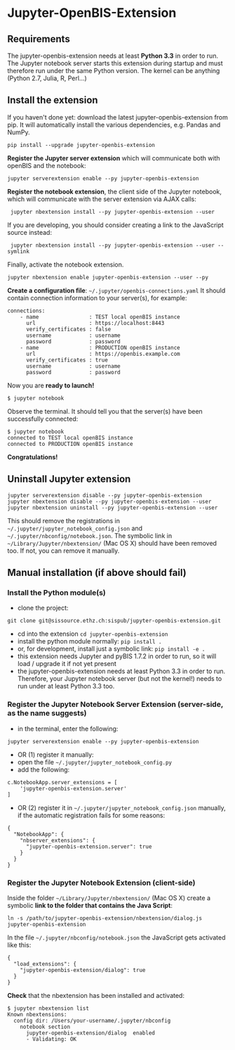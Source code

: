 # Jupyter-OpenBIS-Extension

## Requirements

The jupyter-openbis-extension needs at least **Python 3.3** in order to run. The Jupyter notebook server starts this extension during startup and must therefore run under the same Python version. The kernel can be anything (Python 2.7, Julia, R, Perl...)

## Install the extension

If you haven't done yet: download the latest jupyter-openbis-extension from pip. It will automatically install the various dependencies, e.g. Pandas and NumPy.

```
pip install --upgrade jupyter-openbis-extension
```

**Register the Jupyter server extension** which will communicate both with openBIS and the notebook:

```
jupyter serverextension enable --py jupyter-openbis-extension
```

**Register the notebook extension**, the client side of the Jupyter notebook, which will communicate with the server extension via AJAX calls:

```
 jupyter nbextension install --py jupyter-openbis-extension --user
```
If you are developing, you should consider creating a link to the JavaScript source instead:

```
 jupyter nbextension install --py jupyter-openbis-extension --user --symlink
```

Finally, activate the notebook extension.

```
jupyter nbextension enable jupyter-openbis-extension --user --py
``` 

**Create a configuration file**: `~/.jupyter/openbis-connections.yaml` It should contain connection information to your server(s), for example:

```
connections:
    - name                : TEST local openBIS instance
      url                 : https://localhost:8443
      verify_certificates : false
      username            : username
      password            : password
    - name                : PRODUCTION openBIS instance
      url                 : https://openbis.example.com
      verify_certificates : true
      username            : username
      password            : password
```

Now you are **ready to launch!**

```
$ jupyter notebook
```
Observe the terminal. It should tell you that the server(s) have been successfully connected: 

```
$ jupyter notebook
connected to TEST local openBIS instance
connected to PRODUCTION openBIS instance
```
**Congratulations!** 

## Uninstall Jupyter extension

```
jupyter serverextension disable --py jupyter-openbis-extension
jupyter nbextension disable --py jupyter-openbis-extension --user
jupyter nbextension uninstall --py jupyter-openbis-extension --user
```
This should remove the registrations in `~/.jupyter/jupyter_notebook_config.json` and `~/.jupyter/nbconfig/notebook.json`. The symbolic link in `~/Library/Jupyter/nbextension/` (Mac OS X) should have been removed too. If not, you can remove it manually.
 


## Manual installation (if above should fail)

### Install the Python module(s)
- clone the project: 
```
git clone git@sissource.ethz.ch:sispub/jupyter-openbis-extension.git
```
- cd into the extension `cd jupyter-openbis-extension`
- install the python module normally: `pip install .`
- or, for development, install just a symbolic link: `pip install -e .`
- this extension needs Jupyter and pyBIS 1.7.2 in order to run, so it will load / upgrade it if not yet present
- the jupyter-openbis-extension needs at least Python 3.3 in order to run. Therefore, your Jupyter notebook server (but not the kernel!) needs to run under at least Python 3.3 too.

### Register the Jupyter Notebook Server Extension (server-side, as the name suggests)
- in the terminal, enter the following:

``
jupyter serverextension enable --py jupyter-openbis-extension
``

- OR (1) register it manually:
- open the file `~/.jupyter/jupyter_notebook_config.py`
- add the following:

```
c.NotebookApp.server_extensions = [
    'jupyter-openbis-extension.server'
]
```

- OR (2) register it in `~/.jupyter/jupyter_notebook_config.json` manually, if the automatic registration fails for some reasons:
```
{
  "NotebookApp": {
    "nbserver_extensions": {
      "jupyter-openbis-extension.server": true
    }
  }
}
```

### Register the Jupyter Notebook Extension (client-side)

Inside the folder `~/Library/Jupyter/nbextension/` (Mac OS X) create a symbolic **link to the folder that contains the Java Script**:

```
ln -s /path/to/jupyter-openbis-extension/nbextension/dialog.js jupyter-openbis-extension
```
In the file `~/.jupyter/nbconfig/notebook.json` the JavaScript gets activated like this:

```
{
  "load_extensions": {
    "jupyter-openbis-extension/dialog": true
  }
}
```
**Check** that the nbextension has been installed and activated:

```
$ jupyter nbextension list
Known nbextensions:
  config dir: /Users/your-username/.jupyter/nbconfig
    notebook section
      jupyter-openbis-extension/dialog  enabled 
      - Validating: OK
```